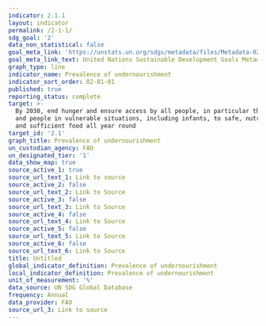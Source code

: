 ```yaml
---
indicator: 2.1.1
layout: indicator
permalink: /2-1-1/
sdg_goal: '2'
data_non_statistical: false
goal_meta_link: 'https://unstats.un.org/sdgs/metadata/files/Metadata-02-01-01.pdf'
goal_meta_link_text: United Nations Sustainable Development Goals Metadata
graph_type: line
indicator_name: Prevalence of undernourishment
indicator_sort_order: 02-01-01
published: true
reporting_status: complete
target: >-
  By 2030, end hunger and ensure access by all people, in particular the poor
  and people in vulnerable situations, including infants, to safe, nutritious
  and sufficient food all year round
target_id: '2.1'
graph_title: Prevalence of undernourishment
un_custodian_agency: FAO
un_designated_tier: '1'
data_show_map: true
source_active_1: true
source_url_text_1: Link to source
source_active_2: false
source_url_text_2: Link to Source
source_active_3: false
source_url_text_3: Link to Source
source_active_4: false
source_url_text_4: Link to Source
source_active_5: false
source_url_text_5: Link to Source
source_active_6: false
source_url_text_6: Link to Source
title: Untitled
global_indicator_definition: Prevalence of undernourishment
local_indicator_definition: Prevalence of undernourishment
unit_of_measurement: '%'
data_source: UN SDG Global Database
frequency: Annual
data_provider: FAO
source_url_3: Link to source
---
```

